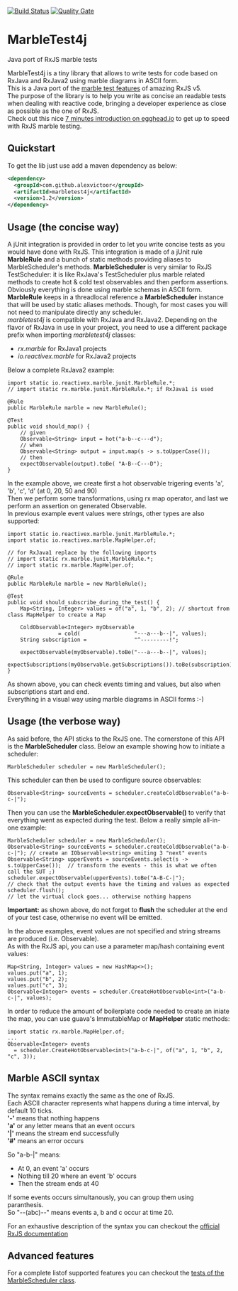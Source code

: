[![Build Status](https://travis-ci.org/alexvictoor/MarbleTest4J.svg?branch=master)](https://travis-ci.org/alexvictoor/MarbleTest4J)
[![Quality Gate](https://sonarqube.com/api/badges/gate?key=com.github.alexvictoor%3Amarbletest4j)](https://sonarqube.com/dashboard/index/com.github.alexvictoor%3Amarbletest4j)
# MarbleTest4j
Java port of RxJS marble tests

MarbleTest4j is a tiny library that allows to write tests for code based on RxJava and RxJava2 using marble diagrams in ASCII form.  
This is a Java port of the [marble test features](https://github.com/ReactiveX/rxjs/blob/master/doc/writing-marble-tests.md) of amazing RxJS v5.  
The purpose of the library is to help you write as concise an readable tests when dealing with reactive code, 
bringing a developer experience as close as possible as the one of RxJS.  
Check out this nice [7 minutes introduction on egghead.io](https://egghead.io/lessons/rxjs-introduction-to-rxjs-marble-testing) to get up to speed with RxJS marble testing.  

## Quickstart

To get the lib just use add a maven dependency as below:
```xml
<dependency>
  <groupId>com.github.alexvictoor</groupId>
  <artifactId>marbletest4j</artifactId>
  <version>1.2</version>
</dependency>
```

## Usage (the concise way)
A jUnit integration is provided in order to let you write concise tests as you would have done with RxJS.
This integration is made of a jUnit rule **MarbleRule** and a bunch of static methods providing aliases to MarbleScheduler's methods. 
**MarbleScheduler** is very similar to RxJS TestScheduler: it is like RxJava's TestScheduler plus marble related methods to create hot & cold 
test observables and then perform assertions. Obviously everything is done using marble schemas in ASCII form.     
**MarbleRule** keeps in a threadlocal reference a **MarbleScheduler** instance that will be used by static aliases methods. 
Though, for most cases you will not need to manipulate directly any scheduler.  
*marbletest4j* is compatible with RxJava and RxJava2. Depending on the flavor of RxJava in use in your project, you need 
to use a different package prefix when importing *marbletest4j* classes:
 
- *rx.marble* for RxJava1 projects
- *io.reactivex.marble* for RxJava2 projects
  
Below a complete RxJava2 example:
```
import static io.reactivex.marble.junit.MarbleRule.*; 
// import static rx.marble.junit.MarbleRule.*; if RxJava1 is used

@Rule
public MarbleRule marble = new MarbleRule();

@Test
public void should_map() {
    // given
    Observable<String> input = hot("a-b--c---d");
    // when
    Observable<String> output = input.map(s -> s.toUpperCase());
    // then
    expectObservable(output).toBe( "A-B--C---D");
}
```
In the example above, we create first a hot observable trigering events 'a', 'b', 'c', 'd' (at 0, 20, 50 and 90)  
Then we perform some transformations, using rx map operator, and last we perform an assertion on generated Observable.  
In previous example event values were strings, other types are also supported:
```
import static io.reactivex.marble.junit.MarbleRule.*;
import static io.reactivex.marble.MapHelper.of;

// for RxJava1 replace by the following imports
// import static rx.marble.junit.MarbleRule.*;
// import static rx.marble.MapHelper.of;

@Rule
public MarbleRule marble = new MarbleRule();

@Test
public void should_subscribe_during_the_test() {
    Map<String, Integer> values = of("a", 1, "b", 2); // shortcut from class MapHelper to create a Map
    
    ColdObservable<Integer> myObservable
                = cold(                 "---a---b--|", values);
    String subscription =               "^---------!";
    
    expectObservable(myObservable).toBe("---a---b--|", values);
    expectSubscriptions(myObservable.getSubscriptions()).toBe(subscription);
}
```
As shown above, you can check events timing and values, but also when subscriptions start and end.  
Everything in a visual way using marble diagrams in ASCII forms :-)

## Usage (the verbose way)

As said before, the API sticks to the RxJS one. The cornerstone of this API is the **MarbleScheduler** class. Below an example showing how to initiate a scheduler: 
```
MarbleScheduler scheduler = new MarbleScheduler();
``` 
This scheduler can then be used to configure source observables:
```
Observable<String> sourceEvents = scheduler.createColdObservable("a-b-c-|");
```
Then you can use the **MarbleScheduler.expectObservable()** to verify that everything went as expected during the test. 
Below a really simple all-in-one example: 
```
MarbleScheduler scheduler = new MarbleScheduler();
Observable<String> sourceEvents = scheduler.createColdObservable("a-b-c-|"); // create an IObservable<string> emiting 3 "next" events
Observable<String> upperEvents = sourceEvents.select(s -> s.toUpperCase());  // transform the events - this is what we often call the SUT ;)
scheduler.expectObservable(upperEvents).toBe("A-B-C-|");                     // check that the output events have the timing and values as expected
scheduler.flush();                                                           // let the virtual clock goes... otherwise nothing happens
```
**Important:** as shown above, do not forget to **flush** the scheduler at the end of your test case, otherwise no event will be emitted. 

In the above examples, event values are not specified and string streams are produced (i.e. Observable<String>).  
As with the RxJS api, you can use a parameter map/hash containing event values:
```
Map<String, Integer> values = new HashMap<>();
values.put("a", 1);
values.put("b", 2);
values.put("c", 3);
Observable<Integer> events = scheduler.CreateHotObservable<int>("a-b-c-|", values);
```
In order to reduce the amount of boilerplate code needed to create an iniate the map, you can use guava's ImmutableMap or **MapHelper** static methods:
```
import static rx.marble.MapHelper.of;
...
Observable<Integer> events 
  = scheduler.CreateHotObservable<int>("a-b-c-|", of("a", 1, "b", 2, "c", 3));
```


## Marble ASCII syntax

The syntax remains exactly the same as the one of RxJS.   
Each ASCII character represents what happens during a time interval, by default 10 ticks.  
**'-'** means that nothing happens  
**'a'** or any letter means that an event occurs  
**'|'** means the stream end successfully  
**'#'** means an error occurs

So "a-b-|" means:

- At 0, an event 'a' occurs
- Nothing till 20 where an event 'b' occurs
- Then the stream ends at 40

If some events occurs simultanously, you can group them using paranthesis.  
So "--(abc)--" means events a, b and c occur at time 20.  

For an exhaustive description of the syntax you can checkout 
the [official RxJS documentation](https://github.com/ReactiveX/rxjs/blob/master/doc/writing-marble-tests.md)

## Advanced features

For a complete listof supported features you can checkout 
the [tests of the MarbleScheduler class](https://github.com/alexvictoor/MarbleTest4J/blob/master/src/test/java/io/reactivex/marble/MarbleSchedulerTest.java).
